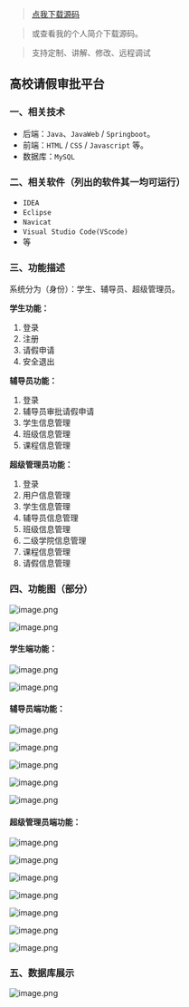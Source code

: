 > [点我下载源码](https://www.notmaker.com/detail/bd12e852e08e4047b04de9c767bc4503/ghp20250321) 


> 或查看我的个人简介下载源码。

> 支持定制、讲解、修改、远程调试


## 高校请假审批平台

### 一、相关技术
- 后端：`Java`、`JavaWeb` / `Springboot`。
- 前端：`HTML` / `CSS` / `Javascript` 等。
- 数据库：`MySQL`

### 二、相关软件（列出的软件其一均可运行）
- `IDEA`
- `Eclipse`
- `Navicat`
- `Visual Studio Code(VScode)`
- 等

### 三、功能描述
系统分为（身份）：学生、辅导员、超级管理员。

**学生功能：**
1. 登录
2. 注册
3. 请假申请
4. 安全退出

**辅导员功能：**
1. 登录
2. 辅导员审批请假申请
3. 学生信息管理
4. 班级信息管理
5. 课程信息管理


**超级管理员功能：**
1. 登录
2. 用户信息管理
3. 学生信息管理
4. 辅导员信息管理
5. 班级信息管理
6. 二级学院信息管理
7. 课程信息管理
8. 请假信息管理


### 四、功能图（部分）
![image.png](https://store.ptcc9.top/notmaker/user_upload/ba15bc64d0b24c178659372c9c4386bd/2024-02-23%2023:15:43_image.png)

![image.png](https://store.ptcc9.top/notmaker/user_upload/ba15bc64d0b24c178659372c9c4386bd/2024-02-23%2023:17:53_image.png)

#### 学生端功能：
![image.png](https://store.ptcc9.top/notmaker/user_upload/ba15bc64d0b24c178659372c9c4386bd/2024-02-23%2023:16:00_image.png)

![image.png](https://store.ptcc9.top/notmaker/user_upload/ba15bc64d0b24c178659372c9c4386bd/2024-02-23%2023:16:15_image.png)

#### 辅导员端功能：
![image.png](https://store.ptcc9.top/notmaker/user_upload/ba15bc64d0b24c178659372c9c4386bd/2024-02-23%2023:16:32_image.png)

![image.png](https://store.ptcc9.top/notmaker/user_upload/ba15bc64d0b24c178659372c9c4386bd/2024-02-23%2023:16:41_image.png)

![image.png](https://store.ptcc9.top/notmaker/user_upload/ba15bc64d0b24c178659372c9c4386bd/2024-02-23%2023:16:50_image.png)

![image.png](https://store.ptcc9.top/notmaker/user_upload/ba15bc64d0b24c178659372c9c4386bd/2024-02-23%2023:16:58_image.png)

![image.png](https://store.ptcc9.top/notmaker/user_upload/ba15bc64d0b24c178659372c9c4386bd/2024-02-23%2023:17:27_image.png)


#### 超级管理员端功能：
![image.png](https://store.ptcc9.top/notmaker/user_upload/ba15bc64d0b24c178659372c9c4386bd/2024-02-23%2023:18:10_image.png)

![image.png](https://store.ptcc9.top/notmaker/user_upload/ba15bc64d0b24c178659372c9c4386bd/2024-02-23%2023:18:18_image.png)

![image.png](https://store.ptcc9.top/notmaker/user_upload/ba15bc64d0b24c178659372c9c4386bd/2024-02-23%2023:18:30_image.png)

![image.png](https://store.ptcc9.top/notmaker/user_upload/ba15bc64d0b24c178659372c9c4386bd/2024-02-23%2023:18:37_image.png)

![image.png](https://store.ptcc9.top/notmaker/user_upload/ba15bc64d0b24c178659372c9c4386bd/2024-02-23%2023:18:45_image.png)

![image.png](https://store.ptcc9.top/notmaker/user_upload/ba15bc64d0b24c178659372c9c4386bd/2024-02-23%2023:18:59_image.png)

![image.png](https://store.ptcc9.top/notmaker/user_upload/ba15bc64d0b24c178659372c9c4386bd/2024-02-23%2023:19:06_image.png)

### 五、数据库展示
![image.png](https://store.ptcc9.top/notmaker/user_upload/ba15bc64d0b24c178659372c9c4386bd/2024-02-23%2023:19:16_image.png)
